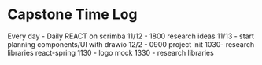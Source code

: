 # Capstone Time Log

Every day - Daily REACT on scrimba
11/12 - 1800 research ideas
11/13 - start planning components/UI with drawio
12/2  - 0900 project init
        1030- research libraries
          react-spring
        1130 - logo mock
        1330 - research libraries

